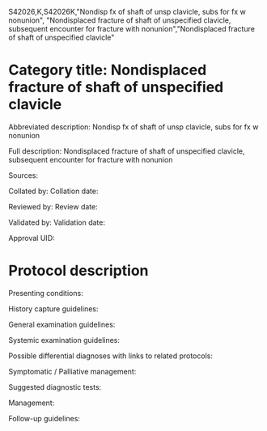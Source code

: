 S42026,K,S42026K,"Nondisp fx of shaft of unsp clavicle, subs for fx w nonunion", "Nondisplaced fracture of shaft of unspecified clavicle, subsequent encounter for fracture with nonunion","Nondisplaced fracture of shaft of unspecified clavicle"
# Category title: Nondisplaced fracture of shaft of unspecified clavicle

Abbreviated description: Nondisp fx of shaft of unsp clavicle, subs for fx w nonunion

Full description: Nondisplaced fracture of shaft of unspecified clavicle, subsequent encounter for fracture with nonunion

Sources:

Collated by:
Collation date:

Reviewed by:
Review date:

Validated by:
Validation date:

Approval UID:

# Protocol description

Presenting conditions:

History capture guidelines:

General examination guidelines:

Systemic examination guidelines:

Possible differential diagnoses with links to related protocols:

Symptomatic / Palliative management:

Suggested diagnostic tests:

Management:

Follow-up guidelines:
